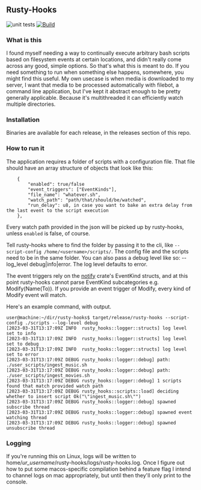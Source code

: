 ## Rusty-Hooks          
![unit tests](https://github.com/mmbarness/rusty-hooks/actions/workflows/test.yml/badge.svg)
[![Build](https://github.com/mmbarness/rusty-hooks/actions/workflows/build_release.yml/badge.svg?event=release)](https://github.com/mmbarness/rusty-hooks/actions/workflows/build_release.yml)

### What is this
I found myself needing a way to continually execute arbitrary bash scripts based on filesystem events at certain locations, and didn't really come across any good, simple options. So that's what this is meant to do. If you need something to run when something else happens, somewhere, you might find this useful. My own usecase is when media is downloaded to my server, I want that media to be processed automatically with filebot, a command line application, but I've kept it abstract enough to be pretty generally applicable. Because it's multithreaded it can efficiently watch multiple directories.

### Installation

Binaries are available for each release, in the releases section of this repo.

### How to run it

The application requires a folder of scripts with a configuration file. That file should have an array structure of objects that look like this:
```
    {
        "enabled": true/false
        "event_triggers": ["EventKinds"],
        "file_name": "whatever.sh",
        "watch_path": "path/that/should/be/watched",
        "run_delay": u8, in case you want to bake an extra delay from the last event to the script execution
    },
```

Every watch path provided in the json will be picked up by rusty-hooks, unless `enabled` is false, of course.

Tell rusty-hooks where to find the folder by passing it to the cli, like `--script-config /home/<username>/scripts/`. The config file and the scripts need to be in the same folder. You can also pass a debug level like so: --log_level debug|info|error. The log level defaults to error. 

The event triggers rely on the [notify](https://docs.rs/crate/notify/latest) crate's EventKind structs, and at this point rusty-hooks cannot parse EventKind subcategories e.g. Modify(Name(To)). If you provide an event trigger of Modify, every kind of Modify event will match.

Here's an example command, with output. 

```
user@machine:~/dir/rusty-hooks$ target/release/rusty-hooks --script-config ./scripts --log-level debug
[2023-03-31T13:17:09Z INFO  rusty_hooks::logger::structs] log level set to info
[2023-03-31T13:17:09Z INFO  rusty_hooks::logger::structs] log level set to debug
[2023-03-31T13:17:09Z INFO  rusty_hooks::logger::structs] log level set to error
[2023-03-31T13:17:09Z DEBUG rusty_hooks::logger::debug] path: ./user_scripts/ingest_music.sh
[2023-03-31T13:17:09Z DEBUG rusty_hooks::logger::debug] path: ./user_scripts/ingest_movies.sh
[2023-03-31T13:17:09Z DEBUG rusty_hooks::logger::debug] 1 scripts found that match provided watch path
[2023-03-31T13:17:09Z DEBUG rusty_hooks::scripts::load] deciding whether to insert script Ok("\"ingest_music.sh\"")
[2023-03-31T13:17:09Z DEBUG rusty_hooks::logger::debug] spawned subscribe thread
[2023-03-31T13:17:09Z DEBUG rusty_hooks::logger::debug] spawned event watching thread
[2023-03-31T13:17:09Z DEBUG rusty_hooks::logger::debug] spawned unsubscribe thread
```

### Logging
If you're running this on Linux, logs will be written to home/*ur_username*/rusty-hooks/logs/rusty-hooks.log. Once I figure out how to put some macos-specific compilation behind a feature flag I intend to channel logs on mac appropriately, but until then they'll only print to the console.